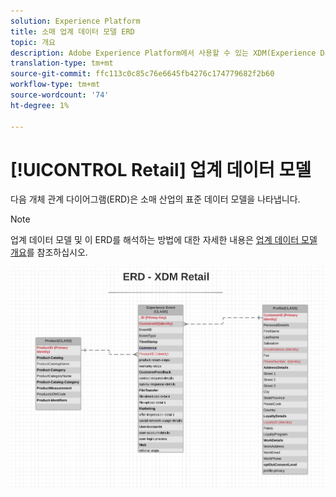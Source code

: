 ```yaml
---
solution: Experience Platform
title: 소매 업계 데이터 모델 ERD
topic: 개요
description: Adobe Experience Platform에서 사용할 수 있는 XDM(Experience Data Model)과 호환되는 소매 산업의 표준 데이터 모델을 설명하는 ERD(엔터티 관계 다이어그램)를 봅니다.
translation-type: tm+mt
source-git-commit: ffc113c0c85c76e6645fb4276c174779682f2b60
workflow-type: tm+mt
source-wordcount: '74'
ht-degree: 1%

---
```



# [!UICONTROL Retail] 업계 데이터 모델

다음 개체 관계 다이어그램(ERD)은 소매 산업의 표준 데이터 모델을 나타냅니다.

>[!NOTE]
>
>업계 데이터 모델 및 이 ERD를 해석하는 방법에 대한 자세한 내용은 [업계 데이터 모델 개요](./overview.md)를 참조하십시오.

![](../../images/industries/retail.png)